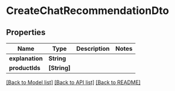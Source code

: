 # CreateChatRecommendationDto

## Properties
Name | Type | Description | Notes
------------ | ------------- | ------------- | -------------
**explanation** | **String** |  | 
**productIds** | **[String]** |  | 

[[Back to Model list]](../README.md#documentation-for-models) [[Back to API list]](../README.md#documentation-for-api-endpoints) [[Back to README]](../README.md)


